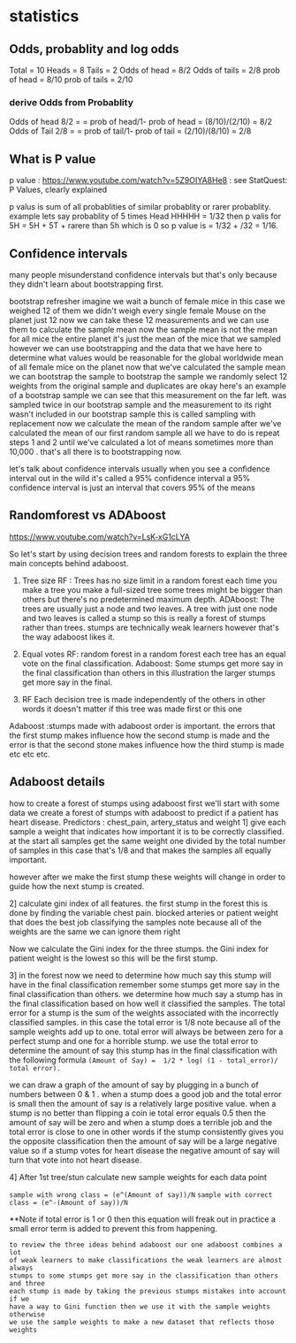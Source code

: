 
# statistics
## Odds, probablity and log odds
Total = 10
Heads = 8
Tails = 2
Odds of head = 8/2
Odds of tails = 2/8
prob of head = 8/10
prob of tails = 2/10

### derive Odds from Probablity 
Odds of head 8/2 = = prob of head/1- prob of head = (8/10)/(2/10) = 8/2
Odds of Tail 2/8 = = prob of tail/1- prob of tail = (2/10)/(8/10) = 2/8

## What is P value 
p value : https://www.youtube.com/watch?v=5Z9OIYA8He8 : see StatQuest: P Values, clearly explained

p valus is sum of all probablities of similar probablity or rarer probablity. 
example lets say probablity of 5 times Head HHHHH = 1/32
then p valis for 5H = 5H + 5T + rarere than 5h which is 0 
so p value is = 1/32 + /32 = 1/16.

## Confidence intervals
many people misunderstand confidence intervals 
but that's only because they didn't learn about bootstrapping first.

bootstrap refresher imagine we wait a bunch of
female mice in this case we weighed 12 of them we didn't weigh every single
female Mouse on the planet just 12 now we can take these 12 measurements and we
can use them to calculate the sample mean now the sample mean is not the mean
for all mice the entire planet it's just the mean of the mice that we sampled
however we can use bootstrapping and the data that we have here to determine what
values would be reasonable for the global worldwide mean of all female mice
on the planet now that we've calculated the sample mean we can bootstrap the
sample to bootstrap the sample we randomly select 12 weights from the
original sample and duplicates are okay here's an example of a bootstrap sample
we can see that this measurement on the far left.
was sampled twice in our bootstrap sample and the measurement to its right
wasn't included in our bootstrap sample this is called sampling with replacement
now we calculate the mean of the random sample after we've calculated the mean
of our first random sample all we have to do is repeat steps 1 and 2 until
we've calculated a lot of means sometimes more than 10,000 .
that's all there is to bootstrapping now.

let's talk about confidence intervals
usually when you see a confidence interval out in the wild it's called a 
95% confidence interval a 95% confidence interval is just an interval that covers
95% of the means 

## Randomforest vs ADAboost
https://www.youtube.com/watch?v=LsK-xG1cLYA

So let's start by using decision trees and random forests to
explain the three main concepts behind adaboost.
1. Tree size
RF : Trees has no size limit
     in a random forest each time you make a
     tree you make a full-sized tree some trees might be bigger than others
     but there's no predetermined maximum depth.
ADAboost: The trees are usually just a node and two leaves.
	 A tree with just one node and two leaves is called a stump so 
	 this is really a forest of stumps rather than trees.
     stumps are technically weak learners however that's the way adaboost likes it.

2.  Equal votes
RF: random forest in a random forest each tree has an equal vote on the final
    classification.
Adaboost: Some stumps get more say in the final classification than others 
          in this illustration the larger stumps get more say in the final. 

3.  RF  Each decision tree is made independently of the others 
in other words it doesn't matter if this tree was made first or this one

Adaboost :stumps made with adaboost order is important.
the errors that the first stump makes influence how the second stump is made
and the error is that the second stone makes influence how the third stump is
made etc etc etc.

## Adaboost details 
how to
create a forest of stumps using adaboost first we'll start with some data we
create a forest of stumps with adaboost to predict if a patient has heart
disease. 
Predictors :  chest_pain, artery_status and weight 
1] give each sample a weight that indicates how important it is to be correctly classified.
   at the start all samples get the same weight one divided by the total number of samples in this case that's 1/8 and
   that makes the samples all equally important.

   however after we make the first stump these weights will change in order to 
   guide how the next stump is created.

2] calculate gini index of all features. 
  the first stump in the forest this is done by finding the variable chest pain.
  blocked arteries or patient weight that does the best job classifying the
  samples note because all of the weights are the same we can ignore them right

  Now we calculate the Gini index for the three stumps.
  the Gini index for patient weight is the lowest so this will be the first stump.

3] in the forest now we need to determine how much say this stump will have in the final
   classification remember some stumps get more say in the final classification than others.
   we determine how much say a stump has in the final classification based on how well it 
   classified the samples. 
   The total error for a stump is the sum  of the weights associated with the incorrectly classified samples.
   in this case the total error is 1/8 
   note because all of the sample weights add up to one. 
   total error will always be between zero for a perfect stump and one for a horrible stump.
   we use the total error to determine the amount of say this stump has in the final classification with the following
   formula 
   ```(Amount of Say) =  1/2 * log( (1 - total_error)/ total error).```
   
   we can draw a graph of the amount of say by plugging in a bunch of numbers 
   between 0 & 1 . when a stump does a good job and the total error is small 
   then the amount of say is a relatively large positive value. 
   when a stump is no better than flipping a coin ie total error equals 0.5
   then the amount of say will be zero and 
   when a stump does a terrible job and the total error is close to one in other 
   words if the stump consistently gives you the opposite classification then the 
   amount of say will be a large negative value so if a stump votes for heart disease 
   the negative amount of say will turn that vote into not heart disease.
   
   4] After 1st tree/stun calculate new sample weights for each data point 
   
   ```sample with wrong class = (e^(Amount of say))/N```
   ```sample with correct class = (e^-(Amount of say))/N```
   
   **Note if total error is 1 or 0 then this equation will freak out in practice a 
   small error term is added to prevent this from happening.

	to review the three ideas behind adaboost our one adaboost combines a lot 
	of weak learners to make classifications the weak learners are almost always 
	stumps to some stumps get more say in the classification than others and three 
	each stump is made by taking the previous stumps mistakes into account if we 
	have a way to Gini function then we use it with the sample weights otherwise 
	we use the sample weights to make a new dataset that reflects those weights 
